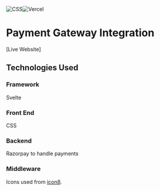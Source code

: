 ![CSS](https://img.shields.io/badge/CSS3-1572B6?style=for-the-badge&logo=css3&logoColor=white)![Vercel](https://img.shields.io/badge/vercel-%23000000.svg?style=for-the-badge&logo=vercel&logoColor=white)

# Payment Gateway Integration

[Live Website]

## Technologies Used

### Framework

Svelte

### Front End

CSS

### Backend

Razorpay to handle payments

### Middleware

Icons used from [icon8](https://icons8.com).
